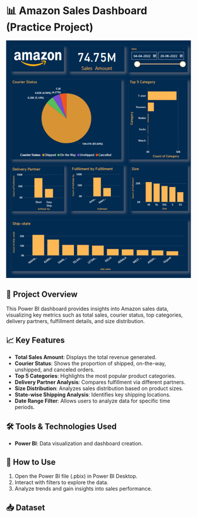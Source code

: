 # 📊 Amazon Sales Dashboard (Practice Project)

![Company Logo](https://github.com/Bushra092/Amazon-Sales-Dashboard-Practice-Project-/blob/main/image.png) 

## 📌 Project Overview

This Power BI dashboard provides insights into Amazon sales data, visualizing key metrics such as total sales, courier status, top categories, delivery partners, fulfillment details, and size distribution.

## 📈 Key Features

- **Total Sales Amount**: Displays the total revenue generated.
- **Courier Status**: Shows the proportion of shipped, on-the-way, unshipped, and canceled orders.
- **Top 5 Categories**: Highlights the most popular product categories.
- **Delivery Partner Analysis**: Compares fulfillment via different partners.
- **Size Distribution**: Analyzes sales distribution based on product sizes.
- **State-wise Shipping Analysis**: Identifies key shipping locations.
- **Date Range Filter**: Allows users to analyze data for specific time periods.

## 🛠️ Tools & Technologies Used

- **Power BI**: Data visualization and dashboard creation.

## 📌 How to Use

1. Open the Power BI file (.pbix) in Power BI Desktop.
2. Interact with filters to explore the data.
3. Analyze trends and gain insights into sales performance.

## 📥 Dataset
